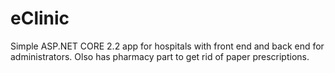 # eClinic
Simple ASP.NET CORE 2.2 app for hospitals with front end and back end for administrators. Olso has pharmacy part to get rid of paper prescriptions.
